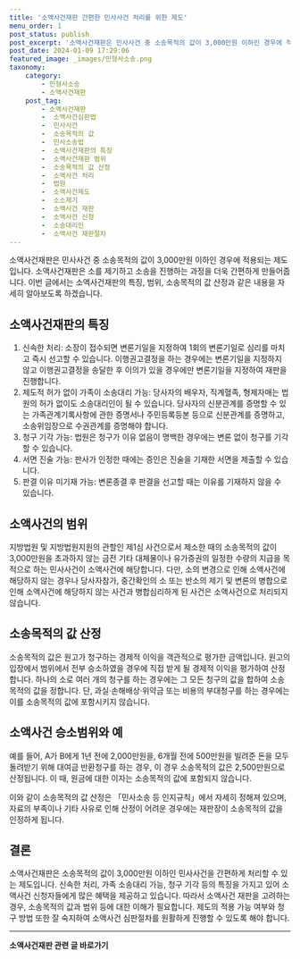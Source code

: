```yaml
---
title: '소액사건재판 간편한 민사사건 처리를 위한 제도'
menu_order: 1
post_status: publish
post_excerpt: '소액사건재판은 민사사건 중 소송목적의 값이 3,000만원 이하인 경우에 적용되는 제도입니다. 소액사건재판은 소를 제기하고 소송을 진행하는 과정을 더욱 간편하게 만들어줍니다. 이번 글에서는 소액사건재판의 특징, 범위, 소송목적의 값 산정과 같은 내용을 자세히 알아보도록 하겠습니다.'
post_date: 2024-01-09 17:29:06
featured_image: _images/민형사소송.png
taxonomy:
    category:
        - 민형사소송
        - 소액사건재판
    post_tag:
        - 소액사건재판
        -  소액사건심판법
        -  민사사건
        -  소송목적의 값
        -  민사소송법
        -  소액사건재판의 특징
        -  소액사건재판 범위
        -  소송목적의 값 산정
        -  소액사건 처리
        -  법원
        -  소액사건제도
        -  소소제기
        -  소액사건 재판
        -  소액사건 신청
        -  소송대리인
        -  소액사건 재판절차
---
```



소액사건재판은 민사사건 중 소송목적의 값이 3,000만원 이하인 경우에 적용되는 제도입니다. 소액사건재판은 소를 제기하고 소송을 진행하는 과정을 더욱 간편하게 만들어줍니다. 이번 글에서는 소액사건재판의 특징, 범위, 소송목적의 값 산정과 같은 내용을 자세히 알아보도록 하겠습니다.

## 소액사건재판의 특징

1. 신속한 처리: 소장이 접수되면 변론기일을 지정하여 1회의 변론기일로 심리를 마치고 즉시 선고할 수 있습니다. 이행권고결정을 하는 경우에는 변론기일을 지정하지 않고 이행권고결정을 송달한 후 이의가 있을 경우에만 변론기일을 지정하여 재판을 진행합니다.
2. 제도적 허가 없이 가족이 소송대리 가능: 당사자의 배우자, 직계혈족, 형제자매는 법원의 허가 없이도 소송대리인이 될 수 있습니다. 당사자의 신분관계를 증명할 수 있는 가족관계기록사항에 관한 증명서나 주민등록등본 등으로 신분관계를 증명하고, 소송위임장으로 수권관계를 증명해야 합니다.
3. 청구 기각 가능: 법원은 청구가 이유 없음이 명백한 경우에는 변론 없이 청구를 기각할 수 있습니다.
4. 서면 진술 가능: 판사가 인정한 때에는 증인은 진술을 기재한 서면을 제출할 수 있습니다.
5. 판결 이유 미기재 가능: 변론종결 후 판결을 선고할 때는 이유를 기재하지 않을 수 있습니다.

## 소액사건의 범위

지방법원 및 지방법원지원의 관할인 제1심 사건으로서 제소한 때의 소송목적의 값이 3,000만원을 초과하지 않는 금전 기타 대체물이나 유가증권의 일정한 수량의 지급을 목적으로 하는 민사사건이 소액사건에 해당합니다. 다만, 소의 변경으로 인해 소액사건에 해당하지 않는 경우나 당사자참가, 중간확인의 소 또는 반소의 제기 및 변론의 병합으로 인해 소액사건에 해당하지 않는 사건과 병합심리하게 된 사건은 소액사건으로 처리되지 않습니다.

## 소송목적의 값 산정

소송목적의 값은 원고가 청구하는 경제적 이익을 객관적으로 평가한 금액입니다. 원고의 입장에서 범위에서 전부 승소하였을 경우에 직접 받게 될 경제적 이익을 평가하여 산정합니다. 하나의 소로 여러 개의 청구를 하는 경우에는 그 모든 청구의 값을 합하여 소송목적의 값을 정합니다. 단, 과실·손해배상·위약금 또는 비용의 부대청구를 하는 경우에는 이를 소송목적의 값에 포함시키지 않습니다.

## 소액사건 승소범위와 예

예를 들어, A가 B에게 1년 전에 2,000만원을, 6개월 전에 500만원을 빌려준 돈을 모두 돌려받기 위해 대여금 반환청구를 하는 경우, 이 경우 소송목적의 값은 2,500만원으로 산정됩니다. 이 때, 원금에 대한 이자는 소송목적의 값에 포함되지 않습니다.

이와 같이 소송목적의 값 산정은 「민사소송 등 인지규칙」에서 자세히 정해져 있으며, 자료의 부족이나 기타 사유로 인해 산정이 어려운 경우에는 재판장이 소송목적의 값을 인정하게 됩니다.

## 결론

소액사건재판은 소송목적의 값이 3,000만원 이하인 민사사건을 간편하게 처리할 수 있는 제도입니다. 신속한 처리, 가족 소송대리 가능, 청구 기각 등의 특징을 가지고 있어 소액사건 신청자들에게 많은 혜택을 제공하고 있습니다. 따라서 소액사건 재판을 고려하는 경우, 소송목적의 값과 범위 등에 대한 이해가 필요합니다. 제도의 적용 가능 여부와 청구 방법 또한 잘 숙지하여 소액사건 심판절차를 원활하게 진행할 수 있도록 해야 합니다.
<!-- wp:separator -->
<hr class="wp-block-separator has-alpha-channel-opacity"/>
<!-- /wp:separator -->

<!-- wp:group {"backgroundColor":"base","layout":{"type":"constrained"}} -->
<div class="wp-block-group has-base-background-color has-background"><!-- wp:paragraph {"align":"center","fontSize":"medium"} -->
<p class="has-text-align-center has-large-font-size"><strong>소액사건재판 관련 글 바로가기</strong></p>
<!-- /wp:paragraph -->


<!-- wp:latest-posts
{"categories":[{"id":14756,"count":19,"description":"","link":"https://uknowlaw.com/category/%ec%86%8c%ec%95%a1%ec%82%ac%ea%b1%b4%ec%9e%ac%ed%8c%90/","name":"소액사건재판","slug":"소액사건재판","taxonomy":"category","parent":0,"meta":[],"_links":{"self":[{"href":"https://uknowlaw.com/wp-json/wp/v2/categories/14756"}],"collection":[{"href":"https://uknowlaw.com/wp-json/wp/v2/categories"}],"about":[{"href":"https://uknowlaw.com/wp-json/wp/v2/taxonomies/category"}],"wp:post_type":[{"href":"https://uknowlaw.com/wp-json/wp/v2/posts?categories=14756"}],"curies":[{"name":"wp","href":"https://api.w.org/{rel}","templated":true}]}}],"postsToShow":100,"excerptLength":28,"postLayout":"grid","columns":2,"featuredImageAlign":"left","featuredImageSizeSlug":"large","fontSize":"small"} /--></div>
<!-- /wp:group -->